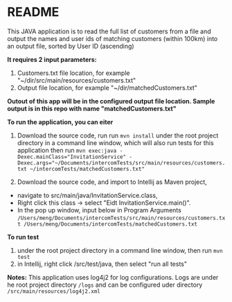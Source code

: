 # README
This JAVA application is to read the full list of customers from a file and output the names and user ids of matching customers (within 100km) into an output file, sorted by User ID (ascending)

**It requires 2 input parameters:**
1. Customers.txt file location, for example "~/dir/src/main/resources/customers.txt"
2. Output file location, for example "~/dir/matchedCustomers.txt"

**Outout of this app will be in the configured output file location. Sample output is in this repo with name "matchedCustomers.txt"**


**To run the application, you can eiter**

1. Download the source code, run  run `mvn install` under the root project directory in a command line window, which will also run tests for this application
then run 
`mvn exec:java -Dexec.mainClass="InvitationService" -Dexec.args="~/Documents/intercomTests/src/main/resources/customers.txt ~/intercomTests/matchedCustomers.txt"`

2. Download the source code, and import to Intellij as Maven project, 
- navigate to src/main/java/InvitationService.class, 
- Right click this class -> select "Eidt InvitationService.main()". 
- In the pop up window, input below in Program Arguments
`/Users/meng/Documents/intercomTests/src/main/resources/customers.txt /Users/meng/Documents/intercomTests/matchedCustomers.txt`


**To run test**
1. under the root project directory in a command line window, then run
`mvn test`
2. in Intellij, right click /src/test/java, then select "run all tests"

**Notes:**
  This application uses log4j2 for log configurations. Logs are under he root project directory `/logs` and can be configured uder directory `/src/main/resources/log4j2.xml`
